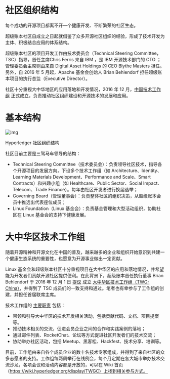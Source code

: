 # 社区组织结构

每个成功的开源项目都离不开一个健康开发、不断繁荣的社区生态。

超级账本社区自成立之日起就借鉴了众多开源社区组织的经验，形成了技术开发为主体、积极结合应用的体系结构。

超级账本社区的项目开发工作由技术委员会（Technical Steering Committee，TSC）指导，首任主席Chris Ferris 来自 IBM ，是 IBM 开源技术部门的 CTO ；管理委员会主席则由来自 Digital Asset Holdings 的 CEO Blythe Masters 担任。另外，自 2016 年 5 月起，Apache 基金会创始人 Brian Behlendorf 担任超级账本项目的执行总监（Executive Director）。

社区十分重视大中华地区的应用落地和开发情况，2016 年 12 月，[中国技术工作组](ttps://wiki.hyperledger.org/display/TWGC) 正式成立，负责推动社区组织建设和开源技术的发展和应用。

# 基本结构

![img](C:\Users\smile\Desktop\区块链\C_Universal_Brockchain\image\spaces%2F-M5xTVjj6plOWgHcmTHq%2Fuploads%2Fgit-blob-2887a23df9010e1a8fd6861b5bada53f2f415575%2Forgnization.png)

Hyperledger 社区组织结构

社区目前主要是三驾马车领导的结构：

- Technical Steering Committee（技术委员会）：负责领导社区技术，指导各个开源项目的发展方向，下设多个技术工作组（如 Architecture、Identity、Learning Materials Development、Performance and Scale、Smart Contracts）和兴趣小组（如 Healthcare、Public Sector、Social Impact、Telecom、Trade Finance）。每年由社区开发者进行换届选举；
- Governing Board（管理董事会）：负责整体社区的组织决策，从超级账本会员中推选出代表座位成员；
- Linux Foundation（Linux 基金会）：负责基金管理和大型活动组织，协助社区在 Linux 基金会的支持下健康发展。

# 大中华区技术工作组

随着开源精神和开源文化在中国的普及，越来越多的企业和组织开始意识到共建一个健康生态系统的重要性，也愿意为开源事业做出一定贡献。

Linux 基金会和超级账本社区十分重视项目在大中华区的应用和落地情况，并希望能为开发者们贡献开源社区提供便利。在此背景下，超级账本首任执行董事 Brian Behlendorf 于 2016 年 12 月 1 日 [提议](https://lists.hyperledger.org/pipermail/hyperledger-tsc/2016-December/000504.html) 成立 [大中华区技术工作组（TWG-China）](https://wiki.hyperledger.org/groups/tsc/technical-working-group-china)，并得到了 TSC 成员们的一致支持和通过。笔者也有幸参与了工作组的创建，并担任首届联席主席。

技术工作组的 [主要职责](https://docs.google.com/document/d/1sXVltDZxnlB5Srd1A-EW0jtTz7P2cDLG8JmgaAYvMzU) 包括：

- 带领和引导大中华区的技术开发相关活动，包括贡献代码、文档、项目提案等。
- 推动技术相关的交流，促进会员企业之间的合作和实践案例的落地；
- 通过邮件列表、RocketChat、论坛等方式促进社区开发者们的技术交流；
- 协助举办社区活动，包括 Meetup、黑客松、Hackfest、技术分享、培训等。

目前，工作组由来自各个成员企业的数十名技术专家组成，并得到了来自社区的众多志愿者的支持。工作组每两周举行在线例会，每个月定期在各大城市举办技术交流沙龙，各项会议和活动内容都是开放的，可以在 Wiki 首页（https://wiki.hyperledger.org/display/TWGC）上找到相关参与方式。